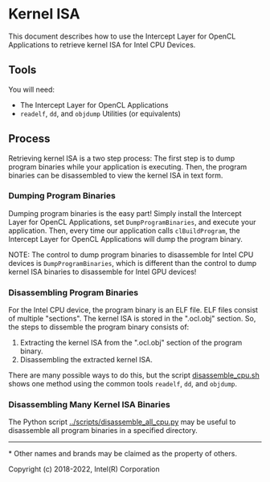 # Kernel ISA

This document describes how to use the Intercept Layer for OpenCL Applications to
retrieve kernel ISA for Intel CPU Devices.

## Tools

You will need:

* The Intercept Layer for OpenCL Applications
* `readelf`, `dd`, and `objdump` Utilities (or equivalents)

## Process

Retrieving kernel ISA is a two step process:  The first step is to dump program
binaries while your application is executing.  Then, the program binaries can be
disassembled to view the kernel ISA in text form.

### Dumping Program Binaries

Dumping program binaries is the easy part!  Simply install the Intercept
Layer for OpenCL Applications, set `DumpProgramBinaries`, and execute your
application.  Then, every time our application calls `clBuildProgram`, the
Intercept Layer for OpenCL Applications will dump the program binary.

NOTE: The control to dump program binaries to disassemble for Intel CPU devices
is `DumpProgramBinaries`, which is different than the control to dump kernel
ISA binaries to disassemble for Intel GPU devices!

### Disassembling Program Binaries

For the Intel CPU device, the program binary is an ELF file.  ELF files consist
of multiple "sections".  The kernel ISA is stored in the ".ocl.obj" section.
So, the steps to dissemble the program binary consists of:

1. Extracting the kernel ISA from the ".ocl.obj" section of the program binary.
1. Disassembling the extracted kernel ISA.

There are many possible ways to do this, but the script
[disassemble_cpu.sh](../scripts/disassemble_cpu.sh) shows one method using the
common tools `readelf`, `dd`, and `objdump`.

### Disassembling Many Kernel ISA Binaries

The Python script [../scripts/disassemble_all_cpu.py](../scripts/disassemble_all_cpu.py)
may be useful to disassemble all program binaries in a specified directory.

---

\* Other names and brands may be claimed as the property of others.

Copyright (c) 2018-2022, Intel(R) Corporation
